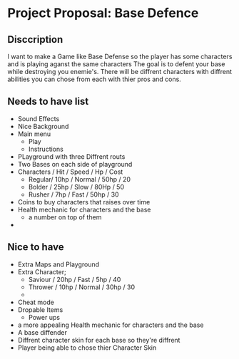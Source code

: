# Project Proposal: Base Defence 

## Disccription 
I want to make a Game like Base Defense so the player has some characters and is playing aganst the same characters The goal is to defent your base while destroying you enemie's. 
There will be diffrent characters with diffrent abilities you can chose from each with thier pros and cons.


## Needs to have list
- Sound Effects
- Nice Background
- Main menu
    - Play
    - Instructions
- PLayground with three Diffrent routs
- Two Bases on each side of playground
- Characters / Hit  / Speed  /  Hp  / Cost
    - Regular/ 10hp / Normal / 50hp / 20
    - Bolder / 25hp / Slow   / 80Hp / 50
    - Rusher / 7hp  / Fast   / 50hp / 30
- Coins to buy characters that raises over time
- Health mechanic for characters and the base
    - a number on top of them
- 


## Nice to have
- Extra Maps and Playground
- Extra Character;
    - Saviour / 20hp / Fast   / 5hp  / 40
    - Thrower  / 10hp / Normal / 30hp / 30
    - 
- Cheat mode
- Dropable Items
    - Power ups
- a more appealing Health mechanic for characters and the base
- A base diffender
- Diffrent character skin for each base so they're diffrent 
- Player being able to chose thier Character Skin
